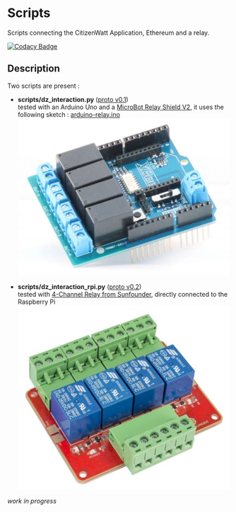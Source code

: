 # Scripts
Scripts connecting the CitizenWatt Application, Ethereum and a relay.

[![Codacy Badge](https://api.codacy.com/project/badge/Grade/1f4407d50c964153a6aec1545a49a378)](https://www.codacy.com/app/SamR1/Scripts?utm_source=github.com&amp;utm_medium=referral&amp;utm_content=DAISEE/Scripts&amp;utm_campaign=Badge_Grade)

## Description 
Two scripts are present :
- **scripts/dz_interaction.py** ([proto v0.1](https://github.com/DAISEE/Prototypes#prototype-v01))  
tested with an Arduino Uno and a [MicroBot Relay Shield V2](http://www.microbot.it/en/product/87/Relay-Shield-V2.html), it uses the following sketch : [arduino-relay.ino](arduino-relay/arduino-relay.ino)  
![MicroBot Relay Shield V2](images/microbit.jpg)  
  
- **scripts/dz_interaction_rpi.py** ([proto v0.2](https://github.com/DAISEE/Prototypes#prototype-v02))  
tested with [4-Channel Relay from Sunfounder](http://wiki.sunfounder.cc/index.php?title=4-Channel_High_Level_Trigger_Relay), directly connected to the Raspberry Pi  
![4-Channel Relay from Sunfounder](images/sunfounder.jpg)
  
  
_work in progress_ 
